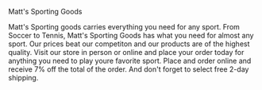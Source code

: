 Matt's Sporting Goods

Matt's Sporting goods carries everything you need for any sport. From Soccer to Tennis, Matt's Sporting Goods has what you need for almost any sport.
Our prices beat our competiton and our products are of the highest quality. Visit our store in person or online and place your order today for anything you need to
play youre favorite sport. Place and order online and receive 7% off the total of the order. And don't forget to select free 2-day shipping.

